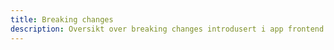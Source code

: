 ```yaml
---
title: Breaking changes
description: Oversikt over breaking changes introdusert i app frontend i v4.0.0
---
```


